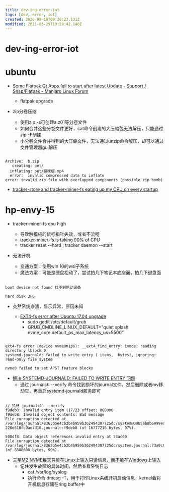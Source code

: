 ```yaml
---
title: dev-ing-error-iot
tags: [dev, error, iot]
created: 2020-09-18T09:26:23.131Z
modified: 2021-03-29T19:29:42.140Z
---
```


# dev-ing-error-iot

# ubuntu


- [Some Flatpak Qt Apps fail to start after latest Update - Support / Snap/Flatpak - Manjaro Linux Forum](https://forum.manjaro.org/t/some-flatpak-qt-apps-fail-to-start-after-latest-update/99973)
  - flatpak upgrade

- zip分卷压缩
  - 使用zip -s可创建a.z01等分卷文件
  - 如何合并这些分卷文件更好，cat命令创建的大压缩包无法解压，只能通过zip -F创建
  - 小分卷文件合并得到的大压缩文件，无法通过unzip命令解压，却可以通过文件管理器gui解压

```

Archive:  b.zip
   creating: pet/
  inflating: pet/猫咪版.mp4  
  error:  invalid compressed data to inflate
error: invalid zip file with overlapped components (possible zip bomb)

```

- [tracker-store and tracker-miner-fs eating up my CPU on every startup](https://askubuntu.com/questions/346211/tracker-store-and-tracker-miner-fs-eating-up-my-cpu-on-every-startup)

# hp-envy-15

- tracker-miner-fs cpu high
  - 导致触摸板的鼠标指针失效，或者不流畅
  - [tracker-miner-fs is taking 90% of CPU](https://askubuntu.com/questions/1258757)
  - tracker reset --hard ; tracker daemon --start

- 无法开机
  - 变通方案：使用win 10的wsl子系统
  - 魔法方案：可能是硬盘松动了，尝试拍几下笔记本底座面，拍几下键盘面

```

boot device not found 找不到启动设备

hard disk 3F0

```

- 突然系统崩溃，显示异常，原因未知

  - [EXT4-fs error after Ubuntu 17.04 upgrade](https://askubuntu.com/questions/905710/ext4-fs-error-after-ubuntu-17-04-upgrade)
    - sudo gedit /etc/default/grub
    - GRUB_CMDLINE_LINUX_DEFAULT="quiet splash nvme_core.default_ps_max_latency_us=5500"

```

ext4-fs error (device nvme0n1p6): __ext4_find_entry: inode: reading directory lblock 0
systemd-journald: failed to write entry ( items,  bytes), ignoring: read-only file system 

nvme0 failed to set APST feature blocks
```

  - [解决 SYSTEMD-JOURNALD: FAILED TO WRITE ENTRY 问题](http://smilejay.com/2018/02/systemd-journald-failed-to-write-entry/)
    - 通过 journalctl --verify 命令找到损坏的journal文件，然后删除或者mv移动它，再重启systemd-journald服务即可

```

// 执行 journalctl --verify
f9deb8: Invalid entry item (17/23 offset: 000000                                
f9deb8: Invalid object contents: Bad message                                    
File corruption detected at /var/log/journal/8363b5e4cb2b4b959b362494307725dc/system@0005ab8b6999eabb-228e618fc9ae7d10.journal~:f9deb8 (of 16777216 bytes, 97%).

508df8: Data object references invalid entry at 73ac60                          
File corruption detected at /var/log/journal/8363b5e4cb2b4b959b362494307725dc/system.journal:73a9c0 (of 8388608 bytes, 90%).

```

  - [三星M2 NVME每天只能在Linux上输入只读信息，而不能在Windows上输入](https://mlog.club/article/2802971)
    - 记住发生故障的具体时间，然后查看系统日志
      - cat /var/log/syslog
      - 执行命令 dmesg -T，用于打印Linux系统开机启动信息，kernel会将开机信息存储在ring buffer中
